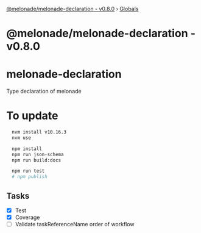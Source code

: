 [@melonade/melonade-declaration - v0.8.0](README.md) › [Globals](globals.md)

# @melonade/melonade-declaration - v0.8.0

# melonade-declaration

Type declaration of melonade

# To update

```bash
  nvm install v10.16.3
  nvm use

  npm install
  npm run json-schema
  npm run build:docs

  npm run test
  # npm publish
```

## Tasks

- [x] Test
- [x] Coverage
- [ ] Validate taskReferenceName order of workflow
